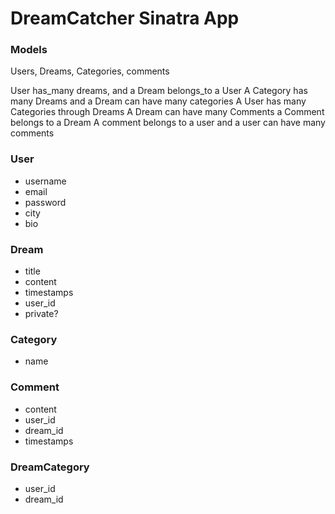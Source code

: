 # DreamCatcher Sinatra App

### Models

Users, Dreams, Categories, comments

User has_many dreams, and a Dream belongs_to a User
A Category has many Dreams and a Dream can have many categories
A User has many Categories through Dreams
A Dream can have many Comments a Comment belongs to a Dream
A comment belongs to a user  and a user can have many comments


### User
- username
- email
- password
- city
- bio

### Dream
- title
- content
- timestamps
- user_id
- private?

### Category
- name

### Comment
- content
- user_id
- dream_id
- timestamps

### DreamCategory
- user_id
- dream_id

